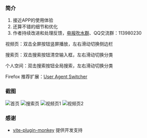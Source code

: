 ### 简介

1. 接近APP的使用体验
2. 还算不错的细节和优化
3. 作者持续改进和处理反馈，[电报吹水群](https://t.me/dream_x_forest)、QQ交流群：113980230

视频页：双击全屏按钮竖屏播放，左右滑动切换侧边栏

搜索页：双击搜索按钮清空输入框，左右滑动切换分类

个人空间：双击搜索按钮全局搜索，左右滑动切换分类

Firefox 推荐扩展：[User Agent Switcher](https://addons.mozilla.org/zh-CN/firefox/addon/uaswitcher/)

### 截图

<div class="image-container">
  <img src="https://dreamforest.pages.dev/source/example-picture/home-page.png" alt="首页">
  <img src="https://dreamforest.pages.dev/source/example-picture/search-page.png" alt="搜索页">
  <img src="https://dreamforest.pages.dev/source/example-picture/video-page-1.png" alt="视频页1">
  <img src="https://dreamforest.pages.dev/source/example-picture/video-page-2.png" alt="视频页2">
</div>

### 感谢

- [vite-plugin-monkey](https://github.com/lisonge/vite-plugin-monkey)
  提供开发支持